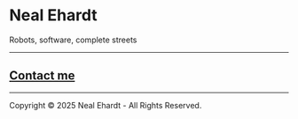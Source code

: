 # Neal Ehardt

Robots, software, complete streets

-------

## [Contact me](https://docs.google.com/forms/d/e/1FAIpQLSdN-9ZoOOmD78REs32OTUC2lEwIK3AIX81dSikWoL4myHx5uw/viewform?usp=sharing&ouid=108596392363419045832)

-------

Copyright © 2025 Neal Ehardt - All Rights Reserved.
